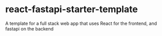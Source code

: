 # react-fastapi-starter-template
A template for a full stack web app that uses React for the frontend, and fastapi on the backend
